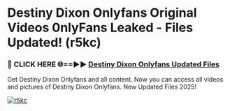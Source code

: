 # Destiny Dixon Onlyfans Original Videos 0nlyFans Leaked - Files Updated! (r5kc)

<h3>🔴 CLICK HERE 🌐==►► <a href="https://tinyurl.com/ms9xzufz" rel="nofollow">Destiny Dixon Onlyfans Updated Files</a></h3>

Get Destiny Dixon Onlyfans and all content. Now you can access all videos and pictures of Destiny Dixon Onlyfans. New Updated Files 2025!

[![r5kc](https://i.imgur.com/NaUBvic.gif)](https://tinyurl.com/ms9xzufz)
